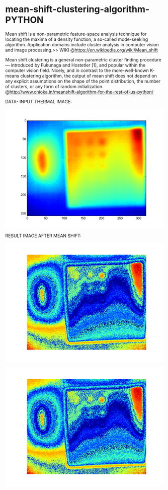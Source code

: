 # mean-shift-clustering-algorithm-PYTHON


Mean shift is a non-parametric feature-space analysis technique for locating the maxima of a density function, a so-called mode-seeking algorithm. Application domains include cluster analysis in computer vision and image processing.>> WIKI @https://en.wikipedia.org/wiki/Mean_shift


Mean shift clustering is a general non-parametric cluster finding procedure — introduced by Fukunaga and Hostetler [1], and popular within the computer vision field. Nicely, and in contrast to the more-well-known K-means clustering algorithm, the output of mean shift does not depend on any explicit assumptions on the shape of the point distribution, the number of clusters, or any form of random initialization.
@http://www.chioka.in/meanshift-algorithm-for-the-rest-of-us-python/

DATA- INPUT THERMAL IMAGE:

![alt text](Data.png)

RESULT IMAGE AFTER MEAN SHIFT:

![alt text](Thermal_Result.png)


![alt text](Thermal_Result.png)

